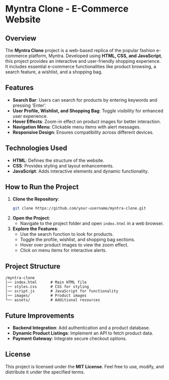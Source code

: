 # Myntra Clone - E-Commerce Website

## Overview
The **Myntra Clone** project is a web-based replica of the popular fashion e-commerce platform, Myntra. Developed using **HTML, CSS, and JavaScript**, this project provides an interactive and user-friendly shopping experience. It includes essential e-commerce functionalities like product browsing, a search feature, a wishlist, and a shopping bag.

## Features
- **Search Bar**: Users can search for products by entering keywords and pressing 'Enter'.
- **User Profile, Wishlist, and Shopping Bag**: Toggle visibility for enhanced user experience.
- **Hover Effects**: Zoom-in effect on product images for better interaction.
- **Navigation Menu**: Clickable menu items with alert messages.
- **Responsive Design**: Ensures compatibility across different devices.

## Technologies Used
- **HTML**: Defines the structure of the website.
- **CSS**: Provides styling and layout enhancements.
- **JavaScript**: Adds interactive elements and dynamic functionality.

## How to Run the Project
1. **Clone the Repository**:
   ```sh
   git clone https://github.com/your-username/myntra-clone.git
   ```
2. **Open the Project**:
   - Navigate to the project folder and open `index.html` in a web browser.
3. **Explore the Features**:
   - Use the search function to look for products.
   - Toggle the profile, wishlist, and shopping bag sections.
   - Hover over product images to view the zoom effect.
   - Click on menu items for interactive alerts.

## Project Structure
```
/myntra-clone
│── index.html      # Main HTML file
│── styles.css      # CSS for styling
│── script.js       # JavaScript for functionality
│── images/         # Product images
└── assets/         # Additional resources
```

## Future Improvements
- **Backend Integration**: Add authentication and a product database.
- **Dynamic Product Listings**: Implement an API to fetch product data.
- **Payment Gateway**: Integrate secure checkout options.

## License
This project is licensed under the **MIT License**. Feel free to use, modify, and distribute it under the specified terms.

